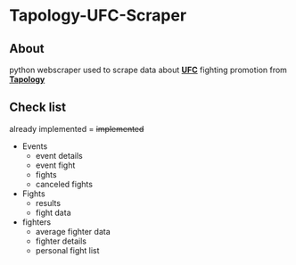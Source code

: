 # Tapology-UFC-Scraper
## About
python webscraper used to scrape data about **[UFC](https://www.ufc.com)** fighting promotion from **[Tapology](https://www.tapology.com)**

## Check list
already implemented = ~~implemented~~

  - Events
    - event details
    - event fight
    - fights
    - canceled fights
  - Fights
    - results
    - fight data
  - fighters
    - average fighter data
    - fighter details
    - personal fight list
